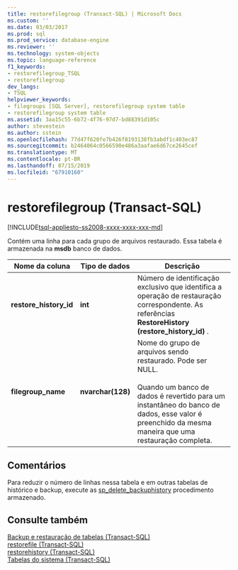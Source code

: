 ```yaml
---
title: restorefilegroup (Transact-SQL) | Microsoft Docs
ms.custom: ''
ms.date: 03/03/2017
ms.prod: sql
ms.prod_service: database-engine
ms.reviewer: ''
ms.technology: system-objects
ms.topic: language-reference
f1_keywords:
- restorefilegroup_TSQL
- restorefilegroup
dev_langs:
- TSQL
helpviewer_keywords:
- filegroups [SQL Server], restorefilegroup system table
- restorefilegroup system table
ms.assetid: 3aa15c55-6b72-4f76-97d7-bd88391d105c
author: stevestein
ms.author: sstein
ms.openlocfilehash: 77d47f620fe7b426f8193138fb3abdf1c403ec87
ms.sourcegitcommit: b2464064c0566590e486a3aafae6d67ce2645cef
ms.translationtype: MT
ms.contentlocale: pt-BR
ms.lasthandoff: 07/15/2019
ms.locfileid: "67910160"
---
```

# <a name="restorefilegroup-transact-sql"></a>restorefilegroup (Transact-SQL)
[!INCLUDE[tsql-appliesto-ss2008-xxxx-xxxx-xxx-md](../../includes/tsql-appliesto-ss2008-xxxx-xxxx-xxx-md.md)]

  Contém uma linha para cada grupo de arquivos restaurado. Essa tabela é armazenada na **msdb** banco de dados.  
  
|Nome da coluna|Tipo de dados|Descrição|  
|-----------------|---------------|-----------------|  
|**restore_history_id**|**int**|Número de identificação exclusivo que identifica a operação de restauração correspondente. As referências **RestoreHistory (restore_history_id)** .|  
|**filegroup_name**|**nvarchar(128)**|Nome do grupo de arquivos sendo restaurado. Pode ser NULL.<br /><br /> Quando um banco de dados é revertido para um instantâneo do banco de dados, esse valor é preenchido da mesma maneira que uma restauração completa.|  
  
## <a name="remarks"></a>Comentários  
 Para reduzir o número de linhas nessa tabela e em outras tabelas de histórico e backup, execute as [sp_delete_backuphistory](../../relational-databases/system-stored-procedures/sp-delete-backuphistory-transact-sql.md) procedimento armazenado.  
  
## <a name="see-also"></a>Consulte também  
 [Backup e restauração de tabelas &#40;Transact-SQL&#41;](../../relational-databases/system-tables/backup-and-restore-tables-transact-sql.md)   
 [restorefile &#40;Transact-SQL&#41;](../../relational-databases/system-tables/restorefile-transact-sql.md)   
 [restorehistory &#40;Transact-SQL&#41;](../../relational-databases/system-tables/restorehistory-transact-sql.md)   
 [Tabelas do sistema &#40;Transact-SQL&#41;](../../relational-databases/system-tables/system-tables-transact-sql.md)  
  
  
